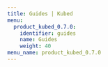 ```yaml
---
title: Guides | Kubed
menu:
  product_kubed_0.7.0:
    identifier: guides
    name: Guides
    weight: 40
menu_name: product_kubed_0.7.0
---
```


